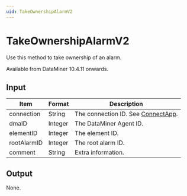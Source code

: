 ```yaml
---
uid: TakeOwnershipAlarmV2
---
```


# TakeOwnershipAlarmV2

Use this method to take ownership of an alarm.

Available from DataMiner 10.4.11 onwards.

## Input

| Item        | Format  | Description |
|-------------|---------|-------------|
| connection  | String  | The connection ID. See [ConnectApp](xref:ConnectApp). |
| dmaID       | Integer | The DataMiner Agent ID. |
| elementID   | Integer | The element ID. |
| rootAlarmID | Integer | The root alarm ID. |
| comment     | String  | Extra information. |

## Output

None.
